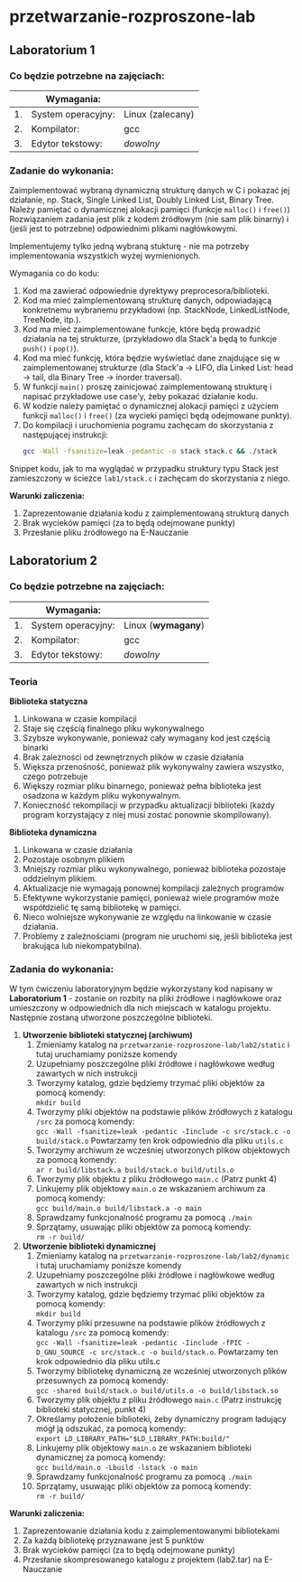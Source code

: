 # przetwarzanie-rozproszone-lab

## Laboratorium 1

### Co będzie potrzebne na zajęciach:
|   | Wymagania:            |                   |
|---|---                    |---                |
|1. | System operacyjny:    | Linux (zalecany)  |
|2. | Kompilator:           | gcc               |
|3. | Edytor tekstowy:      | <i> dowolny </i>  |

### Zadanie do wykonania:

Zaimplementować wybraną dynamiczną strukturę danych w C i pokazać jej działanie, np. Stack, Single Linked List, Doubly Linked List, Binary Tree. Należy pamiętać o dynamicznej alokacji pamięci (funkcje `malloc()` i `free()`) Rozwiązaniem zadania jest plik z kodem źródłowym (nie sam plik binarny) i (jeśli jest to potrzebne) odpowiednimi plikami nagłówkowymi.

Implementujemy tylko jedną wybraną stukturę - nie ma potrzeby implementowania wszystkich wyżej wymienionych.

Wymagania co do kodu:

1. Kod ma zawierać odpowiednie dyrektywy preprocesora/biblioteki.
2. Kod ma mieć zaimplementowaną strukturę danych, odpowiadającą konkretnemu wybranemu przykładowi (np. StackNode, LinkedListNode, TreeNode, itp.).
3. Kod ma mieć zaimplementowane funkcje, które będą prowadzić działania na tej strukturze, (przykładowo dla Stack'a będą to funkcje `push()` i `pop()`).
4. Kod ma mieć funkcję, która będzie wyświetlać dane znajdujące się w zaimplementowanej strukturze (dla Stack'a -> LIFO, dla Linked List: head -> tail, dla Binary Tree -> inorder traversal).
5. W funkcji `main()` proszę zainicjować zaimplementowaną strukturę i napisać przykładowe use case'y, żeby pokazać działanie kodu.
6. W kodzie należy pamiętać o dynamicznej alokacji pamięci z użyciem funkcji `malloc()` i `free()` (za wycieki pamięci będą odejmowane punkty).
7. Do kompilacji i uruchomienia pogramu zachęcam do skorzystania z następującej instrukcji:
    ```bash
    gcc -Wall -fsanitize=leak -pedantic -o stack stack.c && ./stack
    ```

Snippet kodu, jak to ma wyglądać w przypadku struktury typu Stack jest zamieszczony w ścieżce `lab1/stack.c` i zachęcam do skorzystania z niego.

<b>Warunki zaliczenia:</b>

1. Zaprezentowanie działania kodu z zaimplementowaną strukturą danych
2. Brak wycieków pamięci (za to będą odejmowane punkty)
3. Przesłanie pliku źródłowego na E-Nauczanie

## Laboratorium 2

### Co będzie potrzebne na zajęciach:
|   | Wymagania:            |                           |
|---|---                    |---                        |
|1. | System operacyjny:    | Linux (<b>wymagany</b>)   |
|2. | Kompilator:           | gcc                       |
|3. | Edytor tekstowy:      | <i> dowolny </i>          |

### Teoria

<b>Biblioteka statyczna</b>

1. Linkowana w czasie kompilacji
2. Staje się częścią finalnego pliku wykonywalnego
3. Szybsze wykonywanie, ponieważ cały wymagany kod jest częścią binarki
4. Brak zależności od zewnętrznych plików w czasie działania
5. Większa przenośność, ponieważ plik wykonywalny zawiera wszystko, czego potrzebuje
6. Większy rozmiar pliku binarnego, ponieważ pełna biblioteka jest osadzona w każdym pliku wykonywalnym.
7. Konieczność rekompilacji w przypadku aktualizacji biblioteki (każdy program korzystający z niej musi zostać ponownie skompilowany).

<b>Biblioteka dynamiczna</b>

1. Linkowana w czasie działania
2. Pozostaje osobnym plikiem
3. Mniejszy rozmiar pliku wykonywalnego, ponieważ biblioteka pozostaje oddzielnym plikiem.
4. Aktualizacje nie wymagają ponownej kompilacji zależnych programów
5. Efektywne wykorzystanie pamięci, ponieważ wiele programów może współdzielić tę samą bibliotekę w pamięci.
6. Nieco wolniejsze wykonywanie ze względu na linkowanie w czasie działania.
7. Problemy z zależnościami (program nie uruchomi się, jeśli biblioteka jest brakująca lub niekompatybilna).


### Zadania do wykonania:

W tym ćwiczeniu laboratoryjnym będzie wykorzystany kod napisany w <b>Laboratorium 1</b> - zostanie on rozbity na pliki źródłowe i nagłówkowe
oraz umieszczony w odpowiednich dla nich miejscach w katalogu projektu. Następnie zostaną utworzone poszczególne biblioteki.

1. <b>Utworzenie biblioteki statycznej (archiwum)</b>
   1. Zmieniamy katalog na `przetwarzanie-rozproszone-lab/lab2/static` i tutaj uruchamiamy poniższe komendy
   2. Uzupełniamy poszczególne pliki źródłowe i nagłówkowe według zawartych w nich instrukcji
   3. Tworzymy katalog, gdzie będziemy trzymać pliki objektów za pomocą komendy: \
     `mkdir build`
   4. Tworzymy pliki objektów na podstawie plików źródłowych z katalogu `/src` za pomocą komendy: \
     `gcc -Wall -fsanitize=leak -pedantic -Iinclude -c src/stack.c -o build/stack.o` Powtarzamy ten krok odpowiednio dla pliku `utils.c`
   5. Tworzymy archiwum ze wcześniej utworzonych plików objektowych za pomocą komendy: \
     `ar r build/libstack.a build/stack.o build/utils.o`
   6. Tworzymy plik objektu z pliku źródłowego `main.c` (Patrz punkt 4)
   7. Linkujemy plik objektowy `main.o` ze wskazaniem archiwum za pomocą komendy: \
     `gcc build/main.o build/libstack.a -o main`
   8. Sprawdzamy funkcjonalność programu za pomocą `./main`
   9. Sprzątamy, usuwając pliki objektów za pomocą komendy: \
     `rm -r build/`
2. <b>Utworzenie biblioteki dynamicznej</b>
   1. Zmieniamy katalog na `przetwarzanie-rozproszone-lab/lab2/dynamic` i tutaj uruchamiamy poniższe komendy
   2. Uzupełniamy poszczególne pliki źródłowe i nagłówkowe według zawartych w nich instrukcji
   3. Tworzymy katalog, gdzie będziemy trzymać pliki objektów za pomocą komendy: \
     `mkdir build`
   4. Tworzymy pliki przesuwne na podstawie plików źródłowych z katalogu `/src` za pomocą komendy: \
     `gcc -Wall -fsanitize=leak -pedantic -Iinclude -fPIC -D_GNU_SOURCE -c src/stack.c -o build/stack.o`. Powtarzamy ten krok odpowiednio dla pliku utils.c
   5. Tworzymy bibliotekę dynamiczną ze wcześniej utworzonych plików przesuwnych za pomocą komendy: \
     `gcc -shared build/stack.o build/utils.o -o build/libstack.so`
   6. Tworzymy plik objektu z pliku źródłowego `main.c` (Patrz instrukcję biblioteki statycznej, punkt 4)
   7. Określamy położenie biblioteki, żeby dynamiczny program ładujący mógł ją odszukać, za pomocą komendy: \
     `export LD_LIBRARY_PATH="$LD_LIBRARY_PATH:build/"`
   8. Linkujemy plik objektowy `main.o` ze wskazaniem biblioteki dynamicznej za pomocą komendy: \
     `gcc build/main.o -Lbuild -lstack -o main`
   9. Sprawdzamy funkcjonalność programu za pomocą `./main`
   10. Sprzątamy, usuwając pliki objektów za pomocą komendy: \
     `rm -r build/`

<b>Warunki zaliczenia:</b>

1. Zaprezentowanie działania kodu z zaimplementowanymi bibliotekami
2. Za każdą bibliotekę przyznawane jest 5 punktów 
3. Brak wycieków pamięci (za to będą odejmowane punkty)
4. Przesłanie skompresowanego katalogu z projektem (lab2.tar) na E-Nauczanie
   